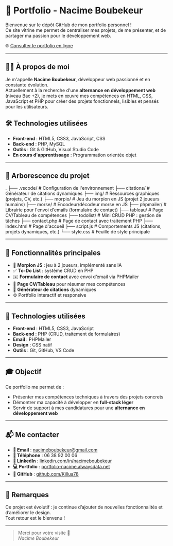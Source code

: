 # 🎯 Portfolio - Nacime Boubekeur

Bienvenue sur le dépôt GitHub de mon portfolio personnel !  
Ce site vitrine me permet de centraliser mes projets, de me présenter, et de partager ma passion pour le développement web.

🌐 [Consulter le portfolio en ligne](https://portfolio-nacime.alwaysdata.net)

---

## 🧑‍💻 À propos de moi

Je m'appelle **Nacime Boubekeur**, développeur web passionné et en constante évolution.  
Actuellement à la recherche d'une **alternance en développement web** (niveau Bac +2), je mets en œuvre mes compétences en HTML, CSS, JavaScript et PHP pour créer des projets fonctionnels, lisibles et pensés pour les utilisateurs.

## 🛠️ Technologies utilisées

- **Front-end** : HTML5, CSS3, JavaScript, CSS  
- **Back-end** : PHP, MySQL  
- **Outils** : Git & GitHub, Visual Studio Code  
- **En cours d'apprentissage** : Programmation orientée objet

---

## 📂 Arborescence du projet
.
├── .vscode/ # Configuration de l'environnement
├── citations/ # Générateur de citations dynamiques
├── img/ # Ressources graphiques (projets, CV, etc.)
├── morpio/ # Jeu du morpion en JS (projet 2 joueurs humains)
├── morse/ # Encodeur/décodeur morse en JS
├── phpmailer/ # Librairie pour l'envoi d'emails (formulaire de contact)
├── tableau/ # Page CV/Tableau de compétences
├── todolist/ # Mini CRUD PHP : gestion de tâches
├── contact.php # Page de contact avec traitement PHP
├── index.html # Page d'accueil
├── script.js # Comportements JS (citations, projets dynamiques, etc.)
└── style.css # Feuille de style principale

---

## 🚀 Fonctionnalités principales

- 🎯 **Morpion JS** : jeu à 2 joueurs, implémenté sans IA
- ✅ **To-Do List** : système CRUD en PHP
- ✉️ **Formulaire de contact** avec envoi d’email via PHPMailer
- 📃 **Page CV/Tableau** pour résumer mes compétences
- 📜 **Générateur de citations** dynamiques
- ⚙️ Portfolio interactif et responsive

---

## 🔧 Technologies utilisées

- **Front-end** : HTML5, CSS3, JavaScript
- **Back-end** : PHP (CRUD, traitement de formulaires)
- **Email** : PHPMailer
- **Design** : CSS natif
- **Outils** : Git, GitHub, VS Code

---

## 🎓 Objectif

Ce portfolio me permet de :

- Présenter mes compétences techniques à travers des projets concrets
- Démontrer ma capacité à développer en **full-stack léger**
- Servir de support à mes candidatures pour une **alternance en développement web**

---

## 📬 Me contacter

- **📧 Email** : [nacimeboubekeur@gmail.com](mailto:nacimeboubekeur@gmail.com)  
- **📱 Téléphone** : 06 38 92 00 06  
- **🧠 LinkedIn** : [linkedin.com/in/nacimeboubekeur](https://www.linkedin.com/in/nacimeboubekeur)  
- **💻 Portfolio** : [portfolio-nacime.alwaysdata.net](https://portfolio-nacime.alwaysdata.net)  
- **🐙 GitHub** : [github.com/Killua78](https://github.com/Killua78)

---

## 📝 Remarques

Ce projet est évolutif : je continue d’ajouter de nouvelles fonctionnalités et d’améliorer le design.  
Tout retour est le bienvenu !

---

> Merci pour votre visite 🙏  
> *Nacime Boubekeur*

